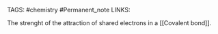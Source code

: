 TAGS: #chemistry #Permanent_note 
LINKS:

The strenght of the attraction of shared electrons in a [[Covalent bond]]. 
